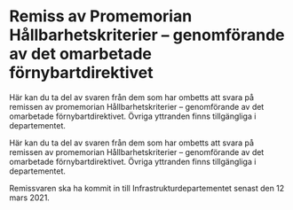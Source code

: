 # Remiss av Promemorian Hållbarhetskriterier – genomförande av det omarbetade förnybartdirektivet

Här kan du ta del av svaren från dem som har ombetts att svara på remissen av promemorian Hållbarhetskriterier – genomförande av det omarbetade förnybartdirektivet. Övriga yttranden finns tillgängliga i departementet.

Här kan du ta del av svaren från dem som har ombetts att svara på remissen av promemorian Hållbarhetskriterier – genomförande av det omarbetade förnybartdirektivet. Övriga yttranden finns tillgängliga i departementet.

Remissvaren ska ha kommit in till Infrastrukturdepartementet senast den 12 mars 2021.

